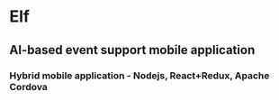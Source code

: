 # Elf 
## AI-based event support mobile application

### Hybrid mobile application - Nodejs, React+Redux, Apache Cordova
